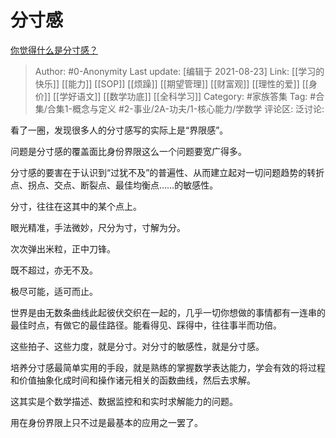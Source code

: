 # 分寸感
[你觉得什么是分寸感？](https://www.zhihu.com/question/421150527/answer/2079317795)

> Author: #0-Anonymity
> Last update: [编辑于 2021-08-23]
> Link: [[学习的快乐]] [[能力]] [[SOP]] [[烦躁]] [[期望管理]] [[财富观]] [[理性的爱]] [[身价]] [[学好语文]] [[数学功底]] [[全科学习]]
> Category: #家族答集
> Tag: #合集/合集1-概念与定义 #2-事业/2A-功夫/1-核心能力/学数学
> 评论区:
> 泛讨论:

看了一圈，发现很多人的分寸感写的实际上是“界限感”。

问题是分寸感的覆盖面比身份界限这么一个问题要宽广得多。

分寸感的要害在于认识到“过犹不及”的普遍性、从而建立起对一切问题趋势的转折点、拐点、交点、断裂点、最佳均衡点……的敏感性。

分寸，往往在这其中的某个点上。

眼光精准，手法微妙，尺分为寸，寸解为分。

次次弹出米粒，正中刀锋。

既不超过，亦无不及。

极尽可能，适可而止。

世界是由无数条曲线此起彼伏交织在一起的，几乎一切你想做的事情都有一连串的最佳时点，有做它的最佳路径。能看得见、踩得中，往往事半而功倍。

这些拍子、这些力度，就是分寸。对分寸的敏感性，就是分寸感。

培养分寸感最简单实用的手段，就是熟练的掌握数学表达能力，学会有效的将过程和价值抽象化成时间和操作诸元相关的函数曲线，然后去求解。

这其实是个数学描述、数据监控和和实时求解能力的问题。

用在身份界限上只不过是最基本的应用之一罢了。
